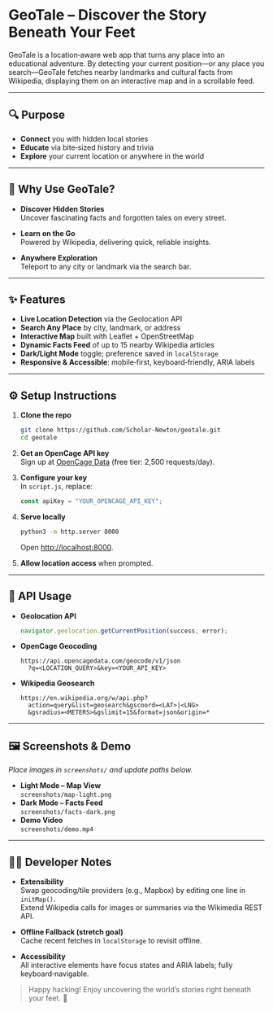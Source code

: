 # GeoTale – Discover the Story Beneath Your Feet

GeoTale is a location‑aware web app that turns any place into an educational adventure. By detecting your current position—or any place you search—GeoTale fetches nearby landmarks and cultural facts from Wikipedia, displaying them on an interactive map and in a scrollable feed.

---

## 🔍 Purpose

- **Connect** you with hidden local stories  
- **Educate** via bite‑sized history and trivia  
- **Explore** your current location or anywhere in the world  

---

## 🙌 Why Use GeoTale?

- **Discover Hidden Stories**  
  Uncover fascinating facts and forgotten tales on every street.

- **Learn on the Go**  
  Powered by Wikipedia, delivering quick, reliable insights.

- **Anywhere Exploration**  
  Teleport to any city or landmark via the search bar.

---

## ✨ Features

- **Live Location Detection** via the Geolocation API  
- **Search Any Place** by city, landmark, or address  
- **Interactive Map** built with Leaflet + OpenStreetMap  
- **Dynamic Facts Feed** of up to 15 nearby Wikipedia articles  
- **Dark/Light Mode** toggle; preference saved in `localStorage`  
- **Responsive & Accessible**: mobile‑first, keyboard‑friendly, ARIA labels  

---

## ⚙️ Setup Instructions

1. **Clone the repo**  
   ```bash
   git clone https://github.com/Scholar-Newton/geotale.git
   cd geotale
   ```

2. **Get an OpenCage API key**  
   Sign up at [OpenCage Data](https://opencagedata.com/) (free tier: 2,500 requests/day).

3. **Configure your key**  
   In `script.js`, replace:
   ```js
   const apiKey = "YOUR_OPENCAGE_API_KEY";
   ```

4. **Serve locally**  
   ```bash
   python3 -m http.server 8000
   ```
   Open [http://localhost:8000](http://localhost:8000).

5. **Allow location access** when prompted.

---

## 📡 API Usage

- **Geolocation API**  
  ```js
  navigator.geolocation.getCurrentPosition(success, error);
  ```
- **OpenCage Geocoding**  
  ```
  https://api.opencagedata.com/geocode/v1/json
    ?q=<LOCATION_QUERY>&key=<YOUR_API_KEY>
  ```
- **Wikipedia Geosearch**  
  ```
  https://en.wikipedia.org/w/api.php?
    action=query&list=geosearch&gscoord=<LAT>|<LNG>
    &gsradius=<METERS>&gslimit=15&format=json&origin=*
  ```

---

## 🖼️ Screenshots & Demo

_Place images in `screenshots/` and update paths below._

- **Light Mode – Map View**  
  `screenshots/map-light.png`
- **Dark Mode – Facts Feed**  
  `screenshots/facts-dark.png`
- **Demo Video**  
  `screenshots/demo.mp4`

---

## 👩‍💻 Developer Notes

- **Extensibility**  
  Swap geocoding/tile providers (e.g., Mapbox) by editing one line in `initMap()`.  
  Extend Wikipedia calls for images or summaries via the Wikimedia REST API.

- **Offline Fallback (stretch goal)**  
  Cache recent fetches in `localStorage` to revisit offline.

- **Accessibility**  
  All interactive elements have focus states and ARIA labels; fully keyboard‑navigable.

> Happy hacking! Enjoy uncovering the world’s stories right beneath your feet. 🚀